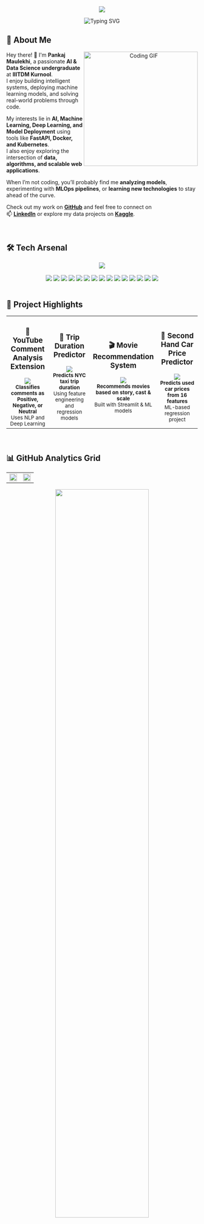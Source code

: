 
<div align="center">
  <img src="https://capsule-render.vercel.app/api?type=waving&color=gradient&customColorList=6,11,20&height=180&section=header&text=Pankaj%20Maulekhi&fontSize=42&fontColor=fff&animation=twinkling&fontAlignY=32"/>
</div>

<p align="center">
  <img src="https://readme-typing-svg.demolab.com?font=Roboto+Slab&size=22&duration=3000&pause=1000&color=58A6FF&center=true&vCenter=true&width=700&lines=2nd+Year+B.Tech+AI+%26+Data+Science+%40+IIITDM+Kurnool;AI+%7C+ML+%7C+DL+Enthusiast;MLOps+and+Model+Deployment;Data+Analyst+and+SQL+Monkey;Data+Driven+Problem+Solver" alt="Typing SVG" />
</p>


## 🚀 About Me

<div align="center">
  <img align="right" alt="Coding GIF" width="300" src="https://media.giphy.com/media/SWoSkN6DxTszqIKEqv/giphy.gif" />
</div>

Hey there! 👋 I'm **Pankaj Maulekhi**, a passionate **AI & Data Science undergraduate** at **IIITDM Kurnool**.  
I enjoy building intelligent systems, deploying machine learning models, and solving real-world problems through code.

My interests lie in **AI, Machine Learning, Deep Learning, and Model Deployment** using tools like **FastAPI, Docker, and Kubernetes**.  
I also enjoy exploring the intersection of **data, algorithms, and scalable web applications**.

When I’m not coding, you’ll probably find me **analyzing models**, experimenting with **MLOps pipelines**, or **learning new technologies** to stay ahead of the curve.

Check out my work on **[GitHub](https://github.com/pankaj-2708)** and feel free to connect on  
📫 **[LinkedIn](https://www.linkedin.com/in/pankaj-maulekhi-162575323/)** or explore my data projects on **[Kaggle](https://www.kaggle.com/pankajmaulekhi/code)**.

<br clear="both"/>

## 🛠️ Tech Arsenal

<div align="center">
  <img src="https://skillicons.dev/icons?i=python,cpp,html,css,mysql,git,github,vscode,linux,tensorflow,aws,docker,sklearn,kubernetes,fastapi&theme=dark" />
</div>

<br/>

<div align="center">
  <img src="https://img.shields.io/badge/Python-FFD43B?style=for-the-badge&logo=python&logoColor=blue"/>
  <img src="https://img.shields.io/badge/C-FFD43B?style=for-the-badge&logo=c&logoColor=blue"/>
  <img src="https://img.shields.io/badge/C++-00599C?style=for-the-badge&logo=c%2B%2B&logoColor=white"/>
  <img src="https://img.shields.io/badge/TensorFlow-FF6F00?style=for-the-badge&logo=tensorflow&logoColor=white"/>
   <img src="https://img.shields.io/badge/Github Actions-FF6F00?style=for-the-badge&logo=github-actions&logoColor=white"/>
  <img src="https://img.shields.io/badge/DVC-EE4C2C?style=for-the-badge&logo=DVC&logoColor=white"/>
  <img src="https://img.shields.io/badge/MLFLOW-EE4C2C?style=for-the-badge&logo=MLFLOW&logoColor=white"/>
  <img src="https://img.shields.io/badge/ScikitLearn-F7931E?style=for-the-badge&logo=scikit-learn&logoColor=white"/>
  <img src="https://img.shields.io/badge/NumPy-013243?style=for-the-badge&logo=numpy&logoColor=white"/>
  <img src="https://img.shields.io/badge/Pandas-2C2D72?style=for-the-badge&logo=pandas&logoColor=white"/>
  <img src="https://img.shields.io/badge/Keras-2C2D72?style=for-the-badge&logo=Keras&logoColor=white"/>
  <img src="https://img.shields.io/badge/FastAPI-009688?style=for-the-badge&logo=fastapi&logoColor=white"/>
  <img src="https://img.shields.io/badge/Docker-2496ED?style=for-the-badge&logo=docker&logoColor=white"/>
  <img src="https://img.shields.io/badge/Kubernetes-326CE5?style=for-the-badge&logo=kubernetes&logoColor=white"/>
  <img src="https://img.shields.io/badge/MySQL-00000F?style=for-the-badge&logo=mysql&logoColor=white"/>
</div>

<br/>

## 💼 Project Highlights

<table width="100%">
  <tr>
    <td align="center" width="25%">
      <h3>💬 YouTube Comment Analysis Extension</h3>
      <a href="https://github.com/pankaj-2708/You-tube-Comment-analysis" target="_blank">
        <img src="https://img.shields.io/badge/View_Project-1DA1F2?style=for-the-badge&logo=github&logoColor=white"/>
      </a>
      <br/>
      <sub><strong>Classifies comments as Positive, Negative, or Neutral</strong><br/>Uses NLP and Deep Learning</sub>
    </td>
    <td align="center" width="25%">
      <h3>🚖 Trip Duration Predictor</h3>
      <a href="https://github.com/pankaj-2708/Nyc-taxi" target="_blank">
        <img src="https://img.shields.io/badge/View_Project-28A745?style=for-the-badge&logo=github&logoColor=white"/>
      </a>
      <br/>
      <sub><strong>Predicts NYC taxi trip duration</strong><br/>Using feature engineering and regression models</sub>
    </td>
    <td align="center" width="25%">
      <h3>🎬 Movie Recommendation System</h3>
      <a href="https://github.com/pankaj-2708/Movie-Recommendation-Sytem/tree/clean-main" target="_blank">
        <img src="https://img.shields.io/badge/View_Project-FF5733?style=for-the-badge&logo=github&logoColor=white"/>
      </a>
      <br/>
      <sub><strong>Recommends movies based on story, cast & scale</strong><br/>Built with Streamlit & ML models</sub>
    </td>
    <td align="center" width="25%">
      <h3>🚗 Second Hand Car Price Predictor</h3>
      <a href="https://github.com/pankaj-2708/Second-hand-car-price-predictor" target="_blank">
        <img src="https://img.shields.io/badge/View_Project-6F42C1?style=for-the-badge&logo=github&logoColor=white"/>
      </a>
      <br/>
      <sub><strong>Predicts used car prices from 16 features</strong><br/>ML-based regression project</sub>
    </td>
  </tr>
</table>

<br/>

## 📊 GitHub Analytics Grid

<table width="100%" align="center">
  <tr>
    <td width="50%">
      <img src="https://github-readme-stats.vercel.app/api?username=pankaj-2708&show_icons=true&theme=tokyonight&include_all_commits=true&count_private=true&hide_border=true&bg_color=0D1117&title_color=58A6FF&icon_color=1F6FEB&text_color=C9D1D9" width="100%"/>
    </td>
    <td width="50%">
      <img src="https://github-readme-stats.vercel.app/api/top-langs/?username=pankaj-2708&layout=compact&theme=tokyonight&hide_border=true&bg_color=0D1117&title_color=58A6FF&text_color=C9D1D9&langs_count=8" width="100%"/>
    </td>
  </tr>
</table>

<div align="center">
  <img src="https://github-readme-streak-stats.herokuapp.com/?user=pankaj-2708&theme=tokyonight&hide_border=true&background=0D1117&stroke=58A6FF&ring=58A6FF&fire=FFA500&currStreakLabel=FFA500" width="70%"/>
</div>

<br/>


## 🌐 Connect With Me

<div align="center">
  <a href="https://github.com/pankaj-2708" target="_blank">
    <img src="https://img.shields.io/badge/GitHub-100000?style=for-the-badge&logo=github&logoColor=white"/>
  </a>
  <a href="https://www.linkedin.com/in/pankaj-maulekhi-162575323/" target="_blank">
    <img src="https://img.shields.io/badge/LinkedIn-0A66C2?style=for-the-badge&logo=linkedin&logoColor=white"/>
  </a>
  <a href="https://www.kaggle.com/pankajmaulekhi/code" target="_blank">
    <img src="https://img.shields.io/badge/Kaggle-20BEFF?style=for-the-badge&logo=kaggle&logoColor=white"/>
  </a>
</div>

